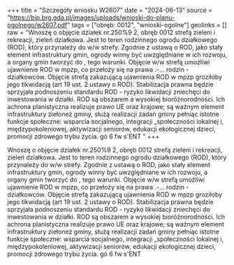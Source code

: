 +++
title = "Szczegóły wniosku W2607"
date = "2024-06-13"
source = "https://bip.brg.gda.pl/images/uploads/wnioski-do-planu-ogolnego/w2607.pdf"
tags = ["obręb: 0012", "wnioski-ogolne"]
geolinks = []
raw = "Wnoszę o objęcie działek nr.250%9 2, obręb 0012 strefą zieleni i rekreacji, zieleń działkowa. Jest to teren rodzinnego ogrodu działkowego (ROD), który przynależy do w/w strefy. Zgodnie z ustawą o ROD, jako stały element infrastruktury gmin, ogrody winny być uwzględniane w ich rozwoju, a organy gmin tworzyć do ,  tego warunki. Objęcie w/w strefą umożliwi ujawnienie ROD w mpzp, co przełoży się na prawa .-... rodzin - działkowców. Objęcie strefą zakazującą ujawnienia ROD w mpzp groziłoby jego tikwidacją (art 19 ust. 2 ustawy o ROD). Stabilizacja prawna będzie sprzyjała podnoszeniu standardu ROD - ryzyko likwidacji zniechęci do inwestowania w działki. ROD są obszarem a wysokiej bioróżnorodności. Ich achrona planistyczna realizuje prawo UE oraz krajowe; są ważnym element infrastruktury ziełoneż gminy, służą realizacji zadań gminy pełniąc istotne funkcje społeczne: wsparcia socjalnego, integracji „społeczności lokalnej i, międzypokoleniowej, aktywizacji seniorów, edukacji ekołogicznej dzieci, promocji zdrowego trybu życia. gó 6 fw s'ENT "
+++

Wnoszę o objęcie działek nr.250%9 2, obręb 0012 strefą zieleni i rekreacji, zieleń działkowa. Jest
to teren rodzinnego ogrodu działkowego (ROD), który przynależy do w/w strefy. Zgodnie z ustawą o ROD, jako
stały element infrastruktury gmin, ogrody winny być uwzględniane w ich rozwoju, a organy gmin tworzyć do , 
tego warunki. Objęcie w/w strefą umożliwi ujawnienie ROD w mpzp, co przełoży się na prawa .-... rodzin -
działkowców. Objęcie strefą zakazującą ujawnienia ROD w mpzp groziłoby jego tikwidacją (art 19 ust. 2
ustawy o ROD). Stabilizacja prawna będzie sprzyjała podnoszeniu standardu ROD - ryzyko likwidacji zniechęci
do inwestowania w działki. ROD są obszarem a wysokiej bioróżnorodności. Ich achrona planistyczna realizuje
prawo UE oraz krajowe; są ważnym element infrastruktury ziełoneż gminy, służą realizacji zadań gminy pełniąc
istotne funkcje społeczne: wsparcia socjalnego, integracji „społeczności lokalnej i, międzypokoleniowej,
aktywizacji seniorów, edukacji ekołogicznej dzieci, promocji zdrowego trybu życia. gó 6 fw s'ENT



